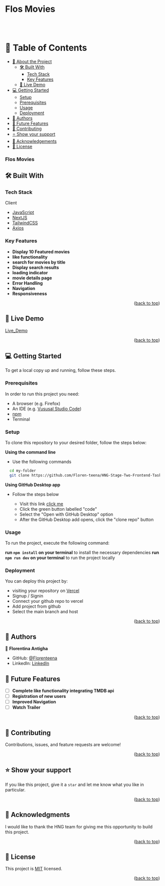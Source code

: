 <a name="readme-top"></a>

<div>
  <h1><b>Flos Movies</b></h1><br/><br/>
</div>

# 📗 Table of Contents

- [📖 About the Project](#about-project)
  - [🛠 Built With](#built-with)
    - [Tech Stack](#tech-stack)
    - [Key Features](#key-features)
  - [🚀 Live Demo](#live-demo)
- [💻 Getting Started](#getting-started)
  - [Setup](#setup)
  - [Prerequisites](#prerequisites)
  - [Usage](#usage)
  - [Deployment](#triangular_flag_on_post-deployment)
- [👥 Authors](#authors)
- [🔭 Future Features](#future-features)
- [🤝 Contributing](#contributing)
- [⭐️ Show your support](#support)
- [🙏 Acknowledgements](#acknowledgements)
- [📝 License](#license)

### Flos Movies <a name="about-project"></a>

## 🛠 Built With <a name="built-with"></a>

### Tech Stack <a name="tech-stack"></a>

<summary>Client</summary>
<ul>
  <li><a href="https://javascript.com/">JavaScript</a></li>
  <li><a href="https://nextjs.org/">NextJS</a></li>
  <li><a href="https://tailwindcss.com">TailwindCSS</a></li>
  <li><a href="https://axios-http.com/docs/intro">Axios</a></li>
</ul>

### Key Features <a name="key-features"></a>

- **Display 10 Featured movies**
- **like functionality**
- **search for movies by title**
- **Display search results**
- **loading indicator**
- **movie details page**
- **Error Handling**
- **Navigation**
- **Responsiveness**

<p align="right">(<a href="#readme-top">back to top</a>)</p>

## 🚀 Live Demo <a name="live-demo"></a>

[Live_Demo](https://zikmovies.vercel.app/)

<p align="right">(<a href="#readme-top">back to top</a>)</p>

## 💻 Getting Started <a name="getting-started"></a>

To get a local copy up and running, follow these steps.

### Prerequisites

In order to run this project you need:

- A browser (e.g. Firefox)
- An IDE (e.g. [Vususal Studio Code](https://code.visualstudio.com/download))
- [npm](https://nodejs.org/en/)
- Terminal

### Setup

To clone this repository to your desired folder, follow the steps below:

**Using the command line**

- Use the following commands

```sh
  cd my-folder
  git clone https://github.com/Floren-teena/HNG-Stage-Two-Frontend-Task.git
```

**Using GitHub Desktop app**

- Follow the steps below

  - Visit this link [click me](https://github.com/Floren-teena/HNG-Stage-Two-Frontend-Task)
  - Click the green button labelled "code"
  - Select the "Open with GitHub Desktop" option
  - After the GitHub Desktop add opens, click the "clone repo" button

### Usage

To run the project, execute the following command:

**run `npm install` on your terminal** to install the necessary dependencies
**run `npm run dev` on your terminal** to run the project locally

### Deployment

You can deploy this project by:

- visiting your repository on [Vercel](https://vercel.com/)
- Signup / Signin
- Connect your github repo to vercel
- Add project from github
- Select the main branch and host

<p align="right">(<a href="#readme-top">back to top</a>)</p>

## 👥 Authors <a name="authors"></a>

👤 **Florentina Antigha**

- GitHub: [@Florenteena](https://github.com/Floren-teena)
- LinkedIn: [LinkedIn](https://www.linkedin.com/in/florentina-antigha-85793826a/)

## 🔭 Future Features <a name="future-features"></a>

- [ ] **Complete like functionality integrating TMDB api**
- [ ] **Registration of new users**
- [ ] **Improved Navigation**
- [ ] **Watch Trailer**

<p align="right">(<a href="#readme-top">back to top</a>)</p>

## 🤝 Contributing <a name="contributing"></a>

Contributions, issues, and feature requests are welcome!

<p align="right">(<a href="#readme-top">back to top</a>)</p>

## ⭐️ Show your support <a name="support"></a>

If you like this project, give it a `star` and let me know what you like in particular.

<p align="right">(<a href="#readme-top">back to top</a>)</p>

## 🙏 Acknowledgments <a name="acknowledgements"></a>

I would like to thank the HNG team for giving me this opportunity to build this project.

<p align="right">(<a href="#readme-top">back to top</a>)</p>

## 📝 License <a name="license"></a>

This project is [MIT](./MIT.md) licensed.

<p align="right">(<a href="#readme-top">back to top</a>)</p>
